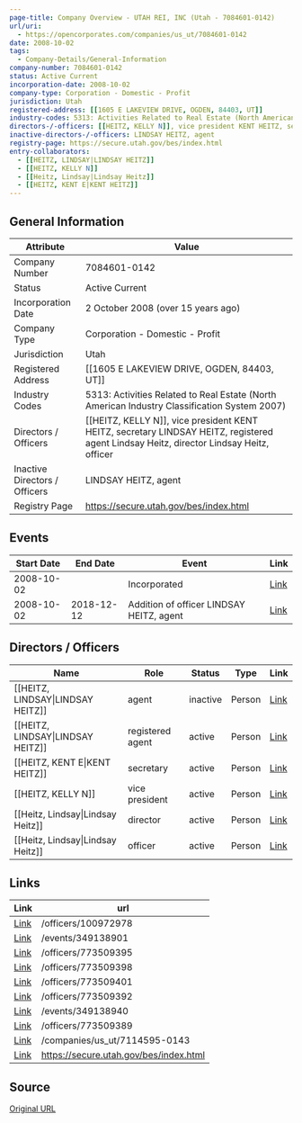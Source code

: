 ```yaml
---
page-title: Company Overview - UTAH REI, INC (Utah - 7084601-0142)
url/uri:
  - https://opencorporates.com/companies/us_ut/7084601-0142
date: 2008-10-02
tags:
  - Company-Details/General-Information
company-number: 7084601-0142
status: Active Current
incorporation-date: 2008-10-02
company-type: Corporation - Domestic - Profit
jurisdiction: Utah
registered-address: [[1605 E LAKEVIEW DRIVE, OGDEN, 84403, UT]]
industry-codes: 5313: Activities Related to Real Estate (North American Industry Classification System 2007)
directors-/-officers: [[HEITZ, KELLY N]], vice president KENT HEITZ, secretary LINDSAY HEITZ, registered agent Lindsay Heitz, director Lindsay Heitz, officer
inactive-directors-/-officers: LINDSAY HEITZ, agent
registry-page: https://secure.utah.gov/bes/index.html
entry-collaborators:
  - [[HEITZ, LINDSAY|LINDSAY HEITZ]]
  - [[HEITZ, KELLY N]]
  - [[Heitz, Lindsay|Lindsay Heitz]]
  - [[HEITZ, KENT E|KENT HEITZ]]
---
```


## General Information
| Attribute          | Value                                       |
|--------------------|---------------------------------------------|
| Company Number     | 7084601-0142                                |
| Status             | Active Current                              |
| Incorporation Date | 2 October 2008 (over 15 years ago)          |
| Company Type       | Corporation - Domestic - Profit             |
| Jurisdiction       | Utah                                        |
| Registered Address | [[1605 E LAKEVIEW DRIVE, OGDEN, 84403, UT]] |
| Industry Codes     | 5313: Activities Related to Real Estate (North American Industry Classification System 2007) |
| Directors / Officers | [[HEITZ, KELLY N]], vice president KENT HEITZ, secretary LINDSAY HEITZ, registered agent Lindsay Heitz, director Lindsay Heitz, officer |
| Inactive Directors / Officers | LINDSAY HEITZ, agent                        |
| Registry Page      | https://secure.utah.gov/bes/index.html      |

## Events

| Start Date | End Date   | Event                                                   | Link |
|------------|------------|-------------------------------------------------------|------|
| 2008-10-02 |            | Incorporated                                            | [Link](https://opencorporates.com/events/349138940) |
| 2008-10-02 | 2018-12-12 | Addition of officer LINDSAY HEITZ, agent                | [Link](https://opencorporates.com/events/349138901) |

## Directors / Officers
| Name                 | Role            | Status     | Type        | Link |
|----------------------|-----------------|------------|-------------|------|
| [[HEITZ, LINDSAY\|LINDSAY HEITZ]] | agent           | inactive   | Person      | [Link](https://opencorporates.com/officers/100972978) |
| [[HEITZ, LINDSAY\|LINDSAY HEITZ]] | registered agent | active     | Person      | [Link](https://opencorporates.com/officers/773509389) |
| [[HEITZ, KENT E\|KENT HEITZ]] | secretary       | active     | Person      | [Link](https://opencorporates.com/officers/773509392) |
| [[HEITZ, KELLY N]] | vice president  | active     | Person      | [Link](https://opencorporates.com/officers/773509395) |
| [[Heitz, Lindsay\|Lindsay Heitz]] | director        | active     | Person      | [Link](https://opencorporates.com/officers/773509398) |
| [[Heitz, Lindsay\|Lindsay Heitz]] | officer         | active     | Person      | [Link](https://opencorporates.com/officers/773509401) |

## Links
| Link   | url                            
|--------|--------------------------------|
| [Link](/officers/100972978) |/officers/100972978           |
| [Link](/events/349138901) |/events/349138901             |
| [Link](/officers/773509395) |/officers/773509395           |
| [Link](/officers/773509398) |/officers/773509398           |
| [Link](/officers/773509401) |/officers/773509401           |
| [Link](/officers/773509392) |/officers/773509392           |
| [Link](/events/349138940) |/events/349138940             |
| [Link](/officers/773509389) |/officers/773509389           |
| [Link](/companies/us_ut/7114595-0143) |/companies/us_ut/7114595-0143 |
| [Link](https://secure.utah.gov/bes/index.html) |https://secure.utah.gov/bes/index.html|

## Source
[Original URL](https://opencorporates.com/companies/us_ut/7084601-0142)

